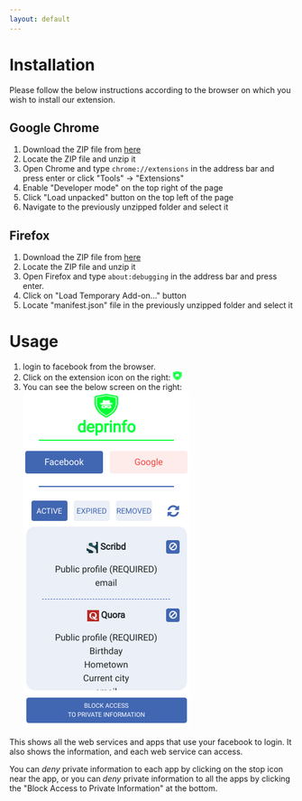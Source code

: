 ```yaml
---
layout: default
---
```

# [](#install)Installation
Please follow the below instructions according to the browser on which you wish to install our extension.

## [](#gchrome)Google Chrome
 1. Download the ZIP file from [here]()
 2. Locate the ZIP file and unzip it
 3. Open Chrome and type `chrome://extensions` in the address bar and press enter or click "Tools" -> "Extensions"
 4. Enable "Developer mode" on the top right of the page
 5. Click "Load unpacked" button on the top left of the page
 6. Navigate to the previously unzipped folder and select it



## [](#firefox)Firefox
 1. Download the ZIP file from [here]()
 2. Locate the ZIP file and unzip it
 3. Open Firefox and type `about:debugging` in the address bar and press enter.
 4. Click on "Load Temporary Add-on..." button
 5. Locate "manifest.json" file in the previously unzipped folder and select it

# [](#usage)Usage
 1. login to facebook from the browser.
 2. Click on the extension icon on the right: <img src="/assets/images/16.png" 
            class='hidden-xs hidden-sm'/>
 3. You can see the below screen on the right:
        <img src="/assets/images/screenshot.png" 
            class='hidden-xs hidden-sm' style='vertical-align: center; ' />
            
   This shows all the web services and apps that use your facebook to login. It also shows the information, and each web service can access. 
   
   You can _deny_ private information to each app by clicking on the stop icon near the app, or you can _deny_ private information to all the apps by clicking the "Block Access to Private Information" at the bottom.
 
